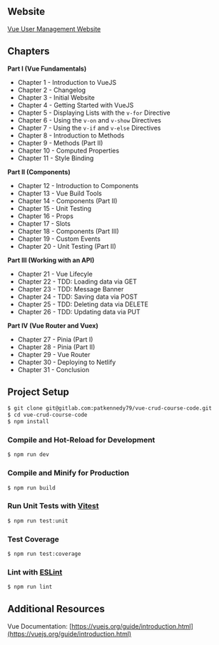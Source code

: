 ## Website

[Vue User Management Website](https://objective-panini-46afa2.netlify.app)

## Chapters

**Part I (Vue Fundamentals)**
* Chapter 1 - Introduction to VueJS
* Chapter 2 - Changelog
* Chapter 3 - Initial Website
* Chapter 4 - Getting Started with VueJS
* Chapter 5 - Displaying Lists with the `v-for` Directive
* Chapter 6 - Using the `v-on` and `v-show` Directives
* Chapter 7 - Using the `v-if` and `v-else` Directives
* Chapter 8 - Introduction to Methods
* Chapter 9 - Methods (Part II)
* Chapter 10 - Computed Properties
* Chapter 11 - Style Binding

**Part II (Components)**
* Chapter 12 - Introduction to Components
* Chapter 13 - Vue Build Tools
* Chapter 14 - Components (Part II)
* Chapter 15 - Unit Testing
* Chapter 16 - Props
* Chapter 17 - Slots
* Chapter 18 - Components (Part III)
* Chapter 19 - Custom Events
* Chapter 20 - Unit Testing (Part II)

**Part III (Working with an API)**
* Chapter 21 - Vue Lifecyle
* Chapter 22 - TDD: Loading data via GET
* Chapter 23 - TDD: Message Banner
* Chapter 24 - TDD: Saving data via POST
* Chapter 25 - TDD: Deleting data via DELETE
* Chapter 26 - TDD: Updating data via PUT

**Part IV (Vue Router and Vuex)**
* Chapter 27 - Pinia (Part I)
* Chapter 28 - Pinia (Part II)
* Chapter 29 - Vue Router
* Chapter 30 - Deploying to Netlify
* Chapter 31 - Conclusion

## Project Setup

```sh
$ git clone git@gitlab.com:patkennedy79/vue-crud-course-code.git
$ cd vue-crud-course-code
$ npm install
```

### Compile and Hot-Reload for Development

```sh
$ npm run dev
```

### Compile and Minify for Production

```sh
$ npm run build
```

### Run Unit Tests with [Vitest](https://vitest.dev/)

```sh
$ npm run test:unit
```

### Test Coverage

```sh
$ npm run test:coverage
```

### Lint with [ESLint](https://eslint.org/)

```sh
$ npm run lint
```

## Additional Resources

Vue Documentation: [https://vuejs.org/guide/introduction.html](https://vuejs.org/guide/introduction.html)
